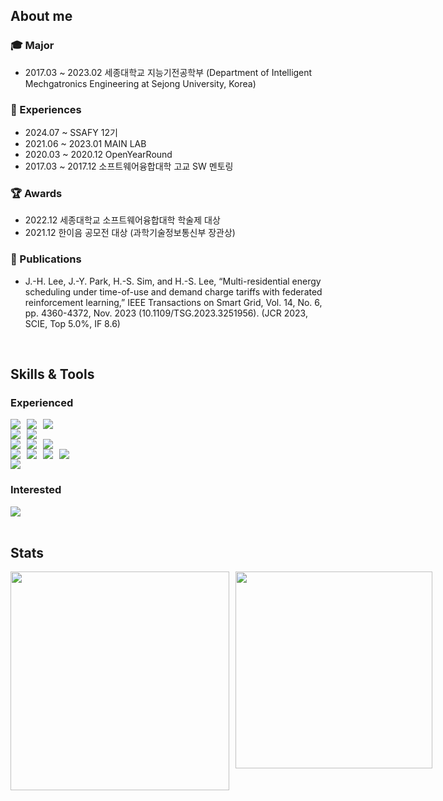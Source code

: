 ## About me

### 🎓 Major
- 2017.03 ~ 2023.02 세종대학교 지능기전공학부 (Department of Intelligent Mechgatronics Engineering at Sejong University, Korea)

### 📖 Experiences
- 2024.07 ~ SSAFY 12기
- 2021.06 ~ 2023.01 MAIN LAB
- 2020.03 ~ 2020.12 OpenYearRound
- 2017.03 ~ 2017.12 소프트웨어융합대학 고교 SW 멘토링

### 🏆 Awards
- 2022.12 세종대학교 소프트웨어융합대학 학술제 대상
- 2021.12 한이음 공모전 대상 (과학기술정보통신부 장관상)

### 📰 Publications
- J.-H. Lee, J.-Y. Park, H.-S. Sim, and H.-S. Lee, “Multi-residential energy scheduling under time-of-use and demand charge tariffs with federated reinforcement learning,” IEEE Transactions on Smart Grid, Vol. 14, No. 6, pp. 4360-4372, Nov. 2023 (10.1109/TSG.2023.3251956). (JCR 2023, SCIE, Top 5.0%, IF 8.6)

<br>

## Skills & Tools
### Experienced
<div style="display: flex; gap: 10px;">
  <img src="https://img.shields.io/badge/Java-F89820?style=for-the-badge&logo=java&logoColor=white">
  <img src="https://img.shields.io/badge/Python-3776AB?style=for-the-badge&logo=python&logoColor=white">
  <img src="https://img.shields.io/badge/JavaScript-F7DF1E?style=for-the-badge&logo=javascript&logoColor=white">
</div>

<div style="display: flex; gap: 10px;">
  <img src="https://img.shields.io/badge/Spring%20Boot-brightgreen?style=for-the-badge&logo=springboot&logoColor=white">
  <img src="https://img.shields.io/badge/Vue.js-4FC08D?style=for-the-badge&logo=vue.js&logoColor=white">
</div>

<div style="display: flex; gap: 10px;">
  <img src="https://img.shields.io/badge/MySQL-4479A1?style=for-the-badge&logo=mysql&logoColor=white">
  <img src="https://img.shields.io/badge/MariaDB-003545?style=for-the-badge&logo=mariadb&logoColor=white">
  <img src="https://img.shields.io/badge/Redis-DC382D?style=for-the-badge&logo=redis&logoColor=white">
</div>

<div style="display: flex; gap: 10px;">
  <img src="https://img.shields.io/badge/NumPy-013243?style=for-the-badge&logo=numpy&logoColor=white">
  <img src="https://img.shields.io/badge/Pandas-150458?style=for-the-badge&logo=pandas&logoColor=white">
  <img src="https://img.shields.io/badge/Matplotlib-11557C?style=for-the-badge">
  <img src="https://img.shields.io/badge/PyTorch-EE4C2C?style=for-the-badge&logo=pytorch&logoColor=white">
</div>

<div style="display: flex; gap: 10px;">
  <img src="https://img.shields.io/badge/Docker-2496ED?style=for-the-badge&logo=docker&logoColor=white">
</div>

### Interested
<div style="display: flex; gap: 10px;">
  <img src="https://img.shields.io/badge/Kotlin-7F52FF?style=for-the-badge&logo=kotlin&logoColor=white">
</div>

<br>

## Stats
<div style="display: flex; justify-content: space-between; gap: 10px;">
  <a href="https://github.com/potential1205/github-readme-stats">
    <img src="https://github-readme-stats.vercel.app/api?username=potential1205" style="width: 350px; height: auto;">
  </a>
  <a href="https://solved.ac/potential1205/">
    <img src="http://mazassumnida.wtf/api/v2/generate_badge?boj=potential1205" style="width: 315px; height: auto;">
  </a>
</div>


